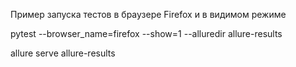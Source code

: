 Пример запуска тестов в браузере Firefox и в видимом режиме

pytest --browser_name=firefox --show=1 --alluredir allure-results

allure serve allure-results
